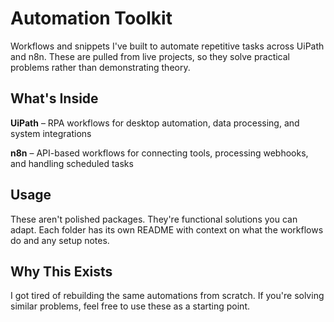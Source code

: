 # Automation Toolkit

Workflows and snippets I've built to automate repetitive tasks across UiPath and n8n. These are pulled from live projects, so they solve practical problems rather than demonstrating theory.

## What's Inside

**UiPath** – RPA workflows for desktop automation, data processing, and system integrations

**n8n** – API-based workflows for connecting tools, processing webhooks, and handling scheduled tasks

## Usage

These aren't polished packages. They're functional solutions you can adapt. Each folder has its own README with context on what the workflows do and any setup notes.

## Why This Exists

I got tired of rebuilding the same automations from scratch. If you're solving similar problems, feel free to use these as a starting point.
